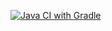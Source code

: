 [![Java CI with Gradle](https://github.com/Baduk98/Krock1/actions/workflows/gradle.yml/badge.svg)](https://github.com/Baduk98/Krock1/actions/workflows/gradle.yml)

